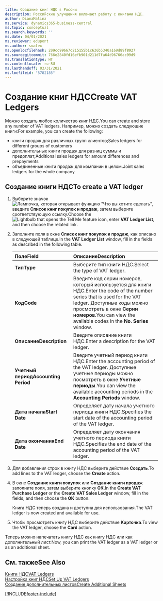 ```yaml
---
title: Создание книг НДС в России
description: Российские улучшения включают работу с книгами НДС.
author: DianaMalina
ms.service: dynamics365-business-central
ms.topic: conceptual
ms.search.keywords: ''
ms.date: 04/01/2021
ms.reviewer: edupont
ms.author: soalex
ms.openlocfilehash: 209cc99667c215155b1c636b5340a169d89f8927
ms.sourcegitcommit: 766e2840fd16efb901d211d7fa64d96766ac99d9
ms.translationtype: HT
ms.contentlocale: ru-RU
ms.lasthandoff: 03/31/2021
ms.locfileid: "5782185"
---
```

# <a name="create-vat-ledgers"></a><span data-ttu-id="f82f5-103">Создание книг НДС</span><span class="sxs-lookup"><span data-stu-id="f82f5-103">Create VAT Ledgers</span></span>

<span data-ttu-id="f82f5-104">Можно создать любое количество книг НДС.</span><span class="sxs-lookup"><span data-stu-id="f82f5-104">You can create and store any number of VAT ledgers.</span></span> <span data-ttu-id="f82f5-105">Например, можно создать следующие книги:</span><span class="sxs-lookup"><span data-stu-id="f82f5-105">For example, you can create the following:</span></span> 

- <span data-ttu-id="f82f5-106">книги продаж для различных групп клиентов;</span><span class="sxs-lookup"><span data-stu-id="f82f5-106">Sales ledgers for different groups of customers</span></span>
- <span data-ttu-id="f82f5-107">дополнительные книги продаж для разниц суммы и предоплат;</span><span class="sxs-lookup"><span data-stu-id="f82f5-107">Additional sales ledgers for amount differences and prepayments</span></span>
- <span data-ttu-id="f82f5-108">объединенные книги продаж для компании в целом.</span><span class="sxs-lookup"><span data-stu-id="f82f5-108">Joint sales ledgers for the whole company</span></span>

## <a name="to-create-a-vat-ledger"></a><span data-ttu-id="f82f5-109">Создание книги НДС</span><span class="sxs-lookup"><span data-stu-id="f82f5-109">To create a VAT ledger</span></span>

1. <span data-ttu-id="f82f5-110">Выберите значок ![Лампочка, которая открывает функцию "Что вы хотите сделать"](../../media/ui-search/search_small.png "Что вы хотите сделать"), введите **Список книг покупок и продаж**, затем выберите соответствующую ссылку.</span><span class="sxs-lookup"><span data-stu-id="f82f5-110">Choose the ![Lightbulb that opens the Tell Me feature](../../media/ui-search/search_small.png "Tell me what you want to do") icon, enter **VAT Ledger List**, and then choose the related link.</span></span>

2. <span data-ttu-id="f82f5-111">Заполните поля в окне **Список книг покупок и продаж**, как описано в следующей таблице.</span><span class="sxs-lookup"><span data-stu-id="f82f5-111">In the **VAT Ledger List** window, fill in the fields as described in the following table.</span></span>

   | <span data-ttu-id="f82f5-112">Поле</span><span class="sxs-lookup"><span data-stu-id="f82f5-112">Field</span></span>                 | <span data-ttu-id="f82f5-113">Описание</span><span class="sxs-lookup"><span data-stu-id="f82f5-113">Description</span></span>                                                  |
   | :-------------------- | :----------------------------------------------------------- |
   | <span data-ttu-id="f82f5-114">**Тип**</span><span class="sxs-lookup"><span data-stu-id="f82f5-114">**Type**</span></span>              | <span data-ttu-id="f82f5-115">Выберите тип книги НДС.</span><span class="sxs-lookup"><span data-stu-id="f82f5-115">Select the type of VAT ledger.</span></span>                               |
   | <span data-ttu-id="f82f5-116">**Код**</span><span class="sxs-lookup"><span data-stu-id="f82f5-116">**Code**</span></span>              | <span data-ttu-id="f82f5-117">Введите код серии номеров, который используется для книги НДС.</span><span class="sxs-lookup"><span data-stu-id="f82f5-117">Enter the code of the number series that is used for the VAT ledger.</span></span> <span data-ttu-id="f82f5-118">Доступные коды можно просмотреть в окне **Серии номеров**.</span><span class="sxs-lookup"><span data-stu-id="f82f5-118">You can view the available codes in the **No. Series** window.</span></span> |
   | <span data-ttu-id="f82f5-119">**Описание**</span><span class="sxs-lookup"><span data-stu-id="f82f5-119">**Description**</span></span>       | <span data-ttu-id="f82f5-120">Введите описание книги НДС.</span><span class="sxs-lookup"><span data-stu-id="f82f5-120">Enter a description for the VAT ledger.</span></span>                      |
   | <span data-ttu-id="f82f5-121">**Учетный период**</span><span class="sxs-lookup"><span data-stu-id="f82f5-121">**Accounting Period**</span></span> | <span data-ttu-id="f82f5-122">Введите учетный период книги НДС.</span><span class="sxs-lookup"><span data-stu-id="f82f5-122">Enter the accounting period of the VAT ledger.</span></span> <span data-ttu-id="f82f5-123">Доступные учетные периоды можно посмотреть в окне **Учетные периоды**.</span><span class="sxs-lookup"><span data-stu-id="f82f5-123">You can view the available accounting periods in the **Accounting Periods** window.</span></span> |
   | <span data-ttu-id="f82f5-124">**Дата начала**</span><span class="sxs-lookup"><span data-stu-id="f82f5-124">**Start Date**</span></span>        | <span data-ttu-id="f82f5-125">Определяет дату начала учетного периода книги НДС.</span><span class="sxs-lookup"><span data-stu-id="f82f5-125">Specifies the start date of the accounting period of the VAT ledger.</span></span> |
   | <span data-ttu-id="f82f5-126">**Дата окончания**</span><span class="sxs-lookup"><span data-stu-id="f82f5-126">**End Date**</span></span>          | <span data-ttu-id="f82f5-127">Определяет дату окончания учетного периода книги НДС.</span><span class="sxs-lookup"><span data-stu-id="f82f5-127">Specifies the end date of the accounting period of the VAT ledger.</span></span> |

3. <span data-ttu-id="f82f5-128">Для добавления строк в книгу НДС выберите действие **Создать**.</span><span class="sxs-lookup"><span data-stu-id="f82f5-128">To add lines to the VAT ledger, choose the **Create** action.</span></span>

4. <span data-ttu-id="f82f5-129">В окне **Создание книги покупок** или **Создание книги продаж** заполните поля, затем выберите кнопку **ОК**.</span><span class="sxs-lookup"><span data-stu-id="f82f5-129">In the **Create VAT Purchase Ledger** or the **Create VAT Sales Ledger** window, fill in the fields, and then choose the **OK** button.</span></span>

   <span data-ttu-id="f82f5-130">Книга НДС теперь создана и доступна для использования.</span><span class="sxs-lookup"><span data-stu-id="f82f5-130">The VAT ledger is now created and available for use.</span></span>

5. <span data-ttu-id="f82f5-131">Чтобы просмотреть книгу НДС выберите действие **Карточка**.</span><span class="sxs-lookup"><span data-stu-id="f82f5-131">To view the VAT ledger, choose the **Card** action.</span></span>

<span data-ttu-id="f82f5-132">Теперь можно напечатать книгу НДС как книгу НДС или как дополнительный лист.</span><span class="sxs-lookup"><span data-stu-id="f82f5-132">Now, you can print the VAT ledger as a VAT ledger or as an additional sheet.</span></span>

## <a name="see-also"></a><span data-ttu-id="f82f5-133">См. также</span><span class="sxs-lookup"><span data-stu-id="f82f5-133">See Also</span></span>

[<span data-ttu-id="f82f5-134">Книги НДС</span><span class="sxs-lookup"><span data-stu-id="f82f5-134">VAT Ledgers</span></span>](VAT-Ledgers.md)  
[<span data-ttu-id="f82f5-135">Настройка книг НДС</span><span class="sxs-lookup"><span data-stu-id="f82f5-135">Set Up VAT Ledgers</span></span>](How-to-Set-Up-VAT-Ledgers.md)  
[<span data-ttu-id="f82f5-136">Создание дополнительных листов</span><span class="sxs-lookup"><span data-stu-id="f82f5-136">Create Additional Sheets</span></span>](How-to-Create-Additional-Sheets.md)  


[!INCLUDE[footer-include](../../includes/footer-banner.md)]